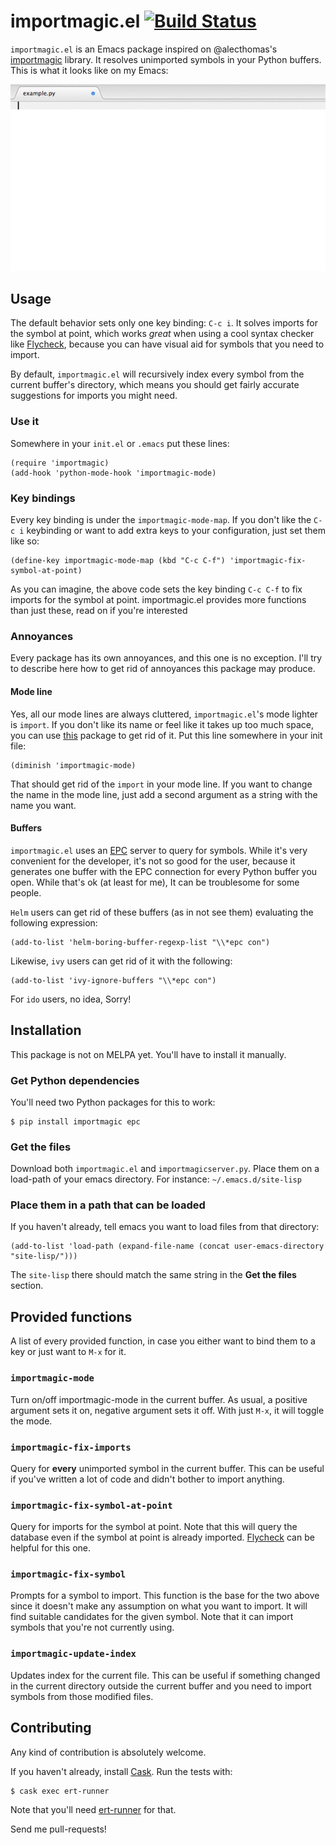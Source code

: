 # importmagic.el [![Build Status](https://travis-ci.org/anachronic/importmagic.el.svg?branch=master)](https://travis-ci.org/anachronic/importmagic.el)

`importmagic.el` is an Emacs package inspired on
@alecthomas's [importmagic](https://github.com/alecthomas/importmagic)
library. It resolves unimported symbols in your Python buffers. This
is what it looks like on my Emacs:

![Example of Import Magic at work](importmagic.gif)

## Usage
The default behavior sets only one key binding: `C-c i`. It solves
imports for the symbol at point, which works *great* when using a cool
syntax checker like [Flycheck](http://www.flycheck.org/), because you
can have visual aid for symbols that you need to import.

By default, `importmagic.el` will recursively index every symbol from
the current buffer's directory, which means you should get fairly
accurate suggestions for imports you might need.

### Use it
Somewhere in your `init.el` or `.emacs` put these lines:

``` emacs-lisp
(require 'importmagic)
(add-hook 'python-mode-hook 'importmagic-mode)
```

### Key bindings
Every key binding is under the `importmagic-mode-map`. If you don't
like the `C-c i` keybinding or want to add extra keys to your
configuration, just set them like so:

``` emacs-lisp
(define-key importmagic-mode-map (kbd "C-c C-f") 'importmagic-fix-symbol-at-point)
```

As you can imagine, the above code sets the key binding `C-c C-f` to
fix imports for the symbol at point. importmagic.el provides more
functions than just these, read on if you're interested

### Annoyances

Every package has its own annoyances, and this one is no
exception. I'll try to describe here how to get rid of annoyances this
package may produce.

#### Mode line

Yes, all our mode lines are always cluttered, `importmagic.el`'s mode
lighter is `import`. If you don't like its name or feel like it takes
up too much space, you can
use [this](https://github.com/myrjola/diminish.el) package to get rid
of it. Put this line somewhere in your init file:

``` emacs-lisp
(diminish 'importmagic-mode)
```

That should get rid of the `import` in your mode line. If you want to
change the name in the mode line, just add a second argument as a
string with the name you want.

#### Buffers

`importmagic.el` uses an [EPC](https://github.com/kiwanami/emacs-epc)
server to query for symbols. While it's very convenient for the
developer, it's not so good for the user, because it generates one
buffer with the EPC connection for every Python buffer you open. While
that's ok (at least for me), It can be troublesome for some people.

`Helm` users can get rid of these buffers (as in not see them)
evaluating the following expression:

``` emacs-lisp
(add-to-list 'helm-boring-buffer-regexp-list "\\*epc con")
```

Likewise, `ivy` users can get rid of it with the following:

``` emacs-lisp
(add-to-list 'ivy-ignore-buffers "\\*epc con")
```

For `ido` users, no idea, Sorry!

## Installation

This package is not on MELPA yet. You'll have to install it manually.

### Get Python dependencies
You'll need two Python packages for this to work:

``` shell
$ pip install importmagic epc
```

### Get the files
Download both `importmagic.el` and `importmagicserver.py`. Place them
on a load-path of your emacs directory. For instance:
`~/.emacs.d/site-lisp`

### Place them in a path that can be loaded
If you haven't already, tell emacs you want to load files from that
directory:
``` emacs-lisp
(add-to-list 'load-path (expand-file-name (concat user-emacs-directory "site-lisp/")))
```
The `site-lisp` there
should match the same string in the **Get the files** section.

## Provided functions

A list of every provided function, in case you either want to bind
them to a key or just want to `M-x` for it.

### `importmagic-mode`
Turn on/off importmagic-mode in the current buffer. As usual, a
positive argument sets it on, negative argument sets it off. With just
`M-x`, it will toggle the mode.

### `importmagic-fix-imports`
Query for **every** unimported symbol in the current buffer. This can
be useful if you've written a lot of code and didn't bother to import
anything.

### `importmagic-fix-symbol-at-point`
Query for imports for the symbol at point. Note that this will query
the database even if the symbol at point is already
imported. [Flycheck](http://www.flycheck.org/) can be helpful for this
one.

### `importmagic-fix-symbol`
Prompts for a symbol to import. This function is the base for the two
above since it doesn't make any assumption on what you want to
import. It will find suitable candidates for the given symbol. Note
that it can import symbols that you're not currently using.

### `importmagic-update-index`
Updates index for the current file. This can be useful if something
changed in the current directory outside the current buffer and you
need to import symbols from those modified files.

## Contributing
Any kind of contribution is absolutely welcome.

If you haven't already,
install [Cask](https://github.com/cask/cask). Run the tests with:

``` shell
$ cask exec ert-runner
```

Note that you'll
need [ert-runner](https://github.com/rejeep/ert-runner.el) for that.

Send me pull-requests!
